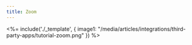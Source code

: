 ```yaml
---
title: Zoom
---
```

<%= include('./_template', {
  image1: "/media/articles/integrations/third-party-apps/tutorial-zoom.png"
}) %>
